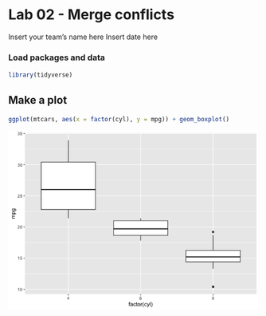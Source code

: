 Lab 02 - Merge conflicts
================
Insert your team’s name here
Insert date here

### Load packages and data

``` r
library(tidyverse) 
```

## Make a plot

``` r
ggplot(mtcars, aes(x = factor(cyl), y = mpg)) + geom_boxplot()
```

![](lab-02_files/figure-gfm/cylinders-1.png)<!-- -->
